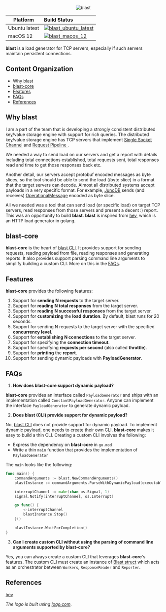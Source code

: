 <p align="center">
	<img alt="blast" src="https://github.com/SarthakMakhija/blast-core/assets/21108320/5c55527f-ece4-478f-b6a3-f26c536c232a" />
</p>


| Platform      | Build Status                                                                                                                                                                                                       |
|---------------|:-------------------------------------------------------------------------------------------------------------------------------------------------------------------------------------------------------------------|
| Ubuntu latest | [![blast_ubuntu_latest](https://github.com/SarthakMakhija/blast-core/actions/workflows/build_ubuntu_latest.yml/badge.svg)](https://github.com/SarthakMakhija/blast-core/actions/workflows/build_ubuntu_latest.yml) |
| macOS 12      | [![blast_macos_12](https://github.com/SarthakMakhija/blast-core/actions/workflows/build_macos_12.yml/badge.svg)](https://github.com/SarthakMakhija/blast-core/actions/workflows/build_macos_12.yml)                |


**blast** is a load generator for TCP servers, especially if such servers maintain persistent connections.

## Content Organization

- [Why blast](#why-blast)
- [blast-core](#blast-core)
- [Features](#features)
- [FAQs](#faqs)
- [References](#references)

## Why blast

I am a part of the team that is developing a strongly consistent distributed key/value storage engine with support for rich queries.
The distributed key/value storage engine has TCP servers that implement [Single Socket Channel](https://martinfowler.com/articles/patterns-of-distributed-systems/single-socket-channel.html) and [Request Pipeline
](https://martinfowler.com/articles/patterns-of-distributed-systems/request-pipeline.html). 

We needed a way to send load on our servers and get a report with details including total connections established, total requests sent, total responses read and time to get those responses back etc.

Another detail, our servers accept protobuf encoded messages as byte slices, so the tool should be able to send the load (/byte slice) in a format that the target servers
can decode. Almost all distributed systems accept payloads in a very specific format. For example, [JunoDB](https://github.com/paypal/junodb) sends (and receives) [OperationalMessage](https://github.com/paypal/junodb/blob/ca68aa14734768fd047b66ea0b7e6316b15fef16/pkg/proto/opMsg.go#L33) encoded as byte slice.

All we needed was a tool that can send load (or specific load) on target TCP servers, read responses from those servers and present a decent :) report. This was an opportunity to build **blast**. **blast** is inspired from [hey](https://github.com/rakyll/hey), which is an HTTP load generator in golang.

## blast-core

**blast-core** is the heart of [blast CLI](https://github.com/SarthakMakhija/blast). It provides support for sending requests, reading payload from file, reading responses and generating reports.
It also provides support parsing command line arguments to simplify building a custom CLI. More on this in the [FAQs](#faqs).  

## Features

**blast-core** provides the following features:
1. Support for **sending N requests** to the target server.
2. Support for **reading N total responses** from the target server.
3. Support for **reading N successful responses** from the target server.
4. Support for **customizing** the **load** **duration**. By default, blast runs for 20 seconds.
5. Support for sending N requests to the target server with the specified **concurrency** **level**.
6. Support for **establishing N connections** to the target server.
7. Support for specifying the **connection timeout**.
8. Support for specifying **requests per second** (also called **throttle**).
9. Support for **printing** the **report**.
10. Support for sending dynamic payloads with **PayloadGenerator**.

## FAQs

1. **How does blast-core support dynamic payload?**

**blast-core** provides an interface called `PayloadGenerator` and ships with an implementation called `ConstantPayloadGenerator`. Anyone can implement
the interface `PayloadGenerator` to generate dynamic payload.

2. **Does blast (CLI) provide support for dynamic payload?**

No, [blast CLI](https://github.com/SarthakMakhija/blast) does not provide support for dynamic payload. To implement dynamic payload, one needs to create their
own CLI. **blast-core** makes it easy to build a thin CLI. Creating a custom CLI involves the following:

  - Express the dependency on **blast-core** in `go.mod`
  - Write a thin `main` function that provides the implementation of `PayloadGenerator`

The `main` looks like the following:

```go
func main() {
    commandArguments := blast.NewCommandArguments()
    blastInstance := commandArguments.ParseWithDynamicPayload(executableName, <<An implementation of PayloadGenerator>>)

    interruptChannel := make(chan os.Signal, 1)
    signal.Notify(interruptChannel, os.Interrupt)

    go func() {
        <-interruptChannel
        blastInstance.Stop()
    }()

    blastInstance.WaitForCompletion()
}
```

3. **Can I create custom CLI without using the parsing of command line arguments supported by blast-core?**

Yes, you can always create a custom CLI that leverages **blast-core**'s features. The custom CLI must create an 
instance of [Blast struct](https://github.com/SarthakMakhija/blast-core/blob/main/cmd/blast.go) which acts as an orchestrator between `Workers`, `ResponseReader` and `Reporter`.


## References
[hey](https://github.com/rakyll/hey)

*The logo is built using [logo.com](https://logo.com/)*.
